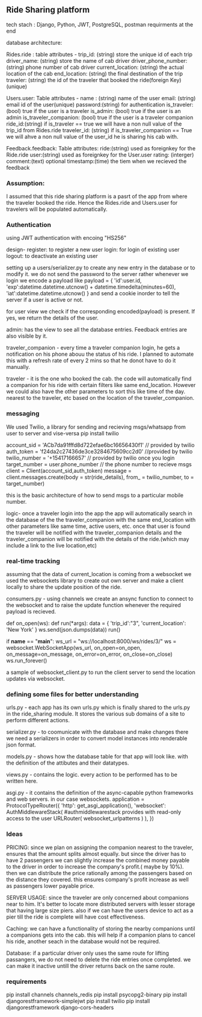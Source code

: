 ## Ride Sharing platform

tech stach : Django, Python, JWT, PostgreSQL, postman
requirments at the end

database architecture:

Rides.ride : table
attributes - 
    trip_id: (string) store the unique id of each trip
    driver_name: (string) store the name of cab driver
    driver_phone_number: (string) phone number of cab driver
    current_location: (string) the actual location of the cab
    end_location: (string) the final destination of the trip
    traveler: (string) the id of the traveler that booked the ride(foreign Key)(unique)

Users.user: Table
attributes - 
    name : (string) name of the user
    email: (string) email id of the user(unique)
    password:(string) for authentication
    is_traveler: (bool) true if the user is a traveler
    is_admin: (bool) true if the user is an admin
    is_traveler_companion: (bool) true if the user is a traveler companion
    ride_id:(string) if is_traveler == true we will have a non null value of the trip_id from Rides.ride
    traveler_id: (string) if is_traveler_companion == True we will ahve a non null value of the user_id he is sharing his cab with.

Feedback.feedback: Table
attributes:
    ride:(string) used as foreignkey for the Ride.ride 
    user:(string) used as foreignkey for the User.user
    rating: (interger) 
    comment:(text) optional
    timestamp:(time) the tiem when we recieved the feedback

### Assumption: 
I assumed that this ride sharing platform is a pasrt of the app from where the traveler booked the ride. Hence the Rides.ride and Users.user for travelers will be populated automatically.

### Authentication
using JWT authentication with encoing "HS256"

design-
register: to register a new user
login: for login of existing user
logout: to deactivate an existing user

setting up a users/serializer.py to create any new entry in the database or to modify it.
we do not send the password to the server rather whenever we login we encode a payload like
payload = {
            'id':user.id,
            'exp':datetime.datetime.utcnow() + datetime.timedelta(minutes=60),
            'iat':datetime.datetime.utcnow()
        }
and send a cookie inorder to tell the server if a user is active or not.

for user view we check if the corresponding encoded(payload) is present. If yes,  we return the details of the user.

admin: has the view to see all the database entries. Feedback entries are also visible by it.

traveler_companion - every time a traveler companion login, he gets a notification on his phone abouu the status of his ride. I planned to automate this with a refresh rate of every 2 mins so that he donot have to do it manually.

traveler - it is the one who booked the cab. the code will automatically find a companion for his ride with certain filters like same end_location. However we could also have the other  parameters to sort this like time of the day. nearest to the traveler, etc based on the location of the traveler_companion.



### messaging
We used Twilio, a library for sending and recieving msgs/whatsapp from user to server and vise-versa
pip install twilio

account_sid = 'ACb7da91fffd8d722efae6bc16656430f1' // provided by twilio
                auth_token = 'f24da2c27436de3ce3284675609cc2d0' //provided by twilio
                twilio_number = '+15417166657' // provided by twilio once you login
                target_number = user.phone_number  // the phone number to recieve msgs
                client = Client(account_sid,auth_token)
                message = client.messages.create(body = str(ride_details),
                                                from_ = twilio_number,
                                                to = target_number)


this is the basic architecture of how to send msgs to a particular mobile number.

logic- once a traveler login into the app the app will automatically search in the database  of the the traveler_companion with the same end_location with other parameters like same time, active users, etc. 
once that user is found the traveler will be notified with the traveler_companion details
and the traveler_companion will be notified with the details of the ride.(which may include a link to the live location,etc)

### real-time tracking
assuming that the data of current_location is coming from a websocket we used the websockets library to create out own server and make a client locally to share the update position of the ride.

consumers.py - using channels we create an ansync function to connect to the websocket and to raise the update function whenever the required payload is recieved.


def on_open(ws):
    def run(*args):
        data = {
            'trip_id':"3",
            'current_location': 'New York'
        }
        ws.send(json.dumps(data))
    run()

if __name__ == "__main__":
    ws_url = "ws://localhost:8000/ws/rides/3/"
    ws = websocket.WebSocketApp(ws_url,
                                on_open=on_open,
                                on_message=on_message,
                                on_error=on_error,
                                on_close=on_close)
    ws.run_forever()

a sample of websocket_client.py to run the client server to send the location updates via websocket.

### defining some files for better understanding
urls.py - each app has its own urls.py which is finally shared to the urls.py in the ride_sharing module. It stores the various sub domains of a site to perform different actions.

serializer.py - to coomunicate with the database and make changes there we need a serializers in order to convert model instances into renderable json format.

models.py - shows how the database table for that app will look like. with the definition of the attibutes and their datatypes.

views.py - contains the logic. every action to be performed has to be written here. 

asgi.py - it contains the definition of the async-capable python frameworks and web servers.
in our case websockets.
application = ProtocolTypeRouter({
    'http': get_asgi_application(),
    'websocket': AuthMiddlewareStack(  #authmiddlewarestack provides with read-only access to the user
        URLRouter(
            websocket_urlpatterns
        )
    ),
})


### Ideas

PRICING:
    since we plan on assigning the companion nearest to the traveler, ensures that the amount splits almost equally. 
    but since the driver has to have 2 passengers we can slightly increase the combined money payable to the driver in order to increase the company's profit.( maybe by 10%).
    then we can distribute the price rationally among the passengers based on the distance they covered.
    this ensures company's profit increase as well as passengers lower payable price.

SERVER USAGE:
    since the traveler are only concerned about companions near to him. It's better to locate more distributed servers with lesser storage that having large size piers.
    also if we can have the users device to act as a pier till the ride is complete will have cost effectiveness.


Caching: 
    we can have a functionality of storing the nearby companions until a companions gets into the cab.
    this will help if a companion plans to cancel his ride, another seach in the database would not be required.

Database:
    if a particular driver only uses the same route for lifting passangers, we do not need to delete the ride entries once completed. we can make it inactive untill the driver returns back on the same route.







### requirements
pip install channels channels_redis 
pip install psycopg2-binary
pip install djangorestframework-simplejwt
pip install twilio
pip install djangorestframework django-cors-headers












